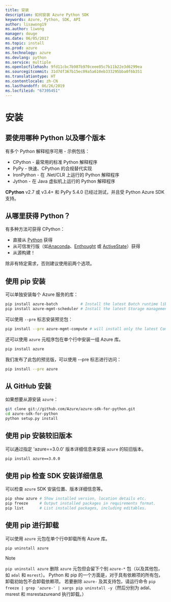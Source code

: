 ```yaml
---
title: 安装
description: 如何安装 Azure Python SDK
keywords: Azure, Python, SDK, API
author: lisawong19
ms.author: liwong
manager: douge
ms.date: 06/05/2017
ms.topic: install
ms.prod: azure
ms.technology: azure
ms.devlang: python
ms.service: multiple
ms.openlocfilehash: 9fd11cbc7b987b970ceee85c7b11b22e3d6299ea
ms.sourcegitcommit: 31d7df367b15ec09a5a610eb333295bba0f6b351
ms.translationtype: HT
ms.contentlocale: zh-CN
ms.lasthandoff: 06/26/2019
ms.locfileid: "67395451"
---
```

# <a name="installation"></a>安装

## <a name="which-python-and-which-version-to-use"></a>要使用哪种 Python 以及哪个版本

有多个 Python 解释程序可用 - 示例包括：

* CPython - 最常用的标准 Python 解释程序
* PyPy - 快速、CPython 的合规替代实现
* IronPython - 在 .Net/CLR 上运行的 Python 解释程序
* Jython - 在 Java 虚拟机上运行的 Python 解释程序

**CPython** v2.7 或 v3.4+ 和 PyPy 5.4.0 已经过测试，并且受 Python Azure SDK 支持。

## <a name="where-to-get-python"></a>从哪里获得 Python？

有多种方法可获得 CPython：

* 直接从 [Python](https://www.python.org/) 获得
* 从可信发行版（如[Anaconda](https://www.anaconda.com/)、[Enthought](https://www.enthought.com/) 或 [ActiveState](https://www.activestate.com/)）获得
* 从源构建！

除非有特定需求，否则建议使用前两个选项。

## <a name="installation-with-pip"></a>使用 pip 安装

可以单独安装每个 Azure 服务的库：

```bash
pip install azure-batch          # Install the latest Batch runtime library
pip install azure-mgmt-scheduler # Install the latest Storage management library
```

可以使用 `--pre` 标志安装预览包：

```bash
pip install --pre azure-mgmt-compute # will install only the latest Compute Management library
```

还可以使用 `azure` 元程序包在单个行中安装一组 Azure 库。

```bash
pip install azure
```

我们发布了此包的预览版，可以使用 --pre 标志进行访问：

```bash
pip install --pre azure
```

## <a name="install-from-github"></a>从 GitHub 安装

如果想要从源安装 `azure`：

```bash
git clone git://github.com/Azure/azure-sdk-for-python.git
cd azure-sdk-for-python
python setup.py install
```

## <a name="install-an-older-version-with-pip"></a>使用 pip 安装较旧版本
可以通过指定 'azure==3.0.0' 版本详细信息来安装 `azure` 的较旧版本。
```bash
pip install azure==3.0.0 
```
## <a name="check-sdk-installation-details-with-pip"></a>使用 pip 检查 SDK 安装详细信息
可以检查 `azure` SDK 安装位置、版本详细信息等。
```bash
pip show azure # Show installed version, location details etc.
pip freeze     # Output installed packages in requirements format.
pip list       # List installed packages, including editables.
```
## <a name="to-uninstall-with-pip"></a>使用 pip 进行卸载
可以使用 `azure` 元包在单个行中卸载所有 Azure 库。
```bash
pip uninstall azure 
```
> [!NOTE]
> `pip uninstall azure` 删除 `azure` 元包但会留下个别 `azure-*` 包（以及其他包，如 `adal` 和 `msrest`）。 Python 和 pip 的一个方面是，对于具有依赖项的所有包，卸载初始包不会卸载依赖项。 若要删除 `azure-` 及其支持包，请运行命令 `pip freeze | grep 'azure-' | xargs pip uninstall -y`（然后分别为 adal、msrest 和 msrestazureand 执行卸载。）

